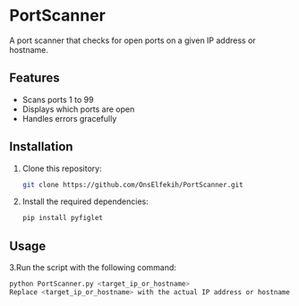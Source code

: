 ﻿# PortScanner
  A port scanner that checks for open ports on a given IP address or hostname. 

## Features
- Scans ports 1 to 99
- Displays which ports are open
- Handles errors gracefully

## Installation
1. Clone this repository:
   ```bash
   git clone https://github.com/OnsElfekih/PortScanner.git
2. Install the required dependencies:
   ```bash
   pip install pyfiglet

## Usage
3.Run the script with the following command:
   ```bash
python PortScanner.py <target_ip_or_hostname>
Replace <target_ip_or_hostname> with the actual IP address or hostname you want to scan.

